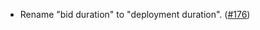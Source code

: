 - Rename "bid duration" to "deployment duration".
  ([\#176](https://github.com/informalsystems/hydro/pull/176))
